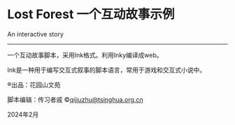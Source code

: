 # Lost Forest  一个互动故事示例

An interactive story

----

一个互动故事脚本，采用Ink格式。利用Inky编译成web。

Ink是一种用于编写交互式叙事的脚本语言，常用于游戏和交互式小说中。

®出品：花园山文苑  

脚本编辑：传习者戚 ©qijiuzhu@tsinghua.org.cn 

2024年2月  
